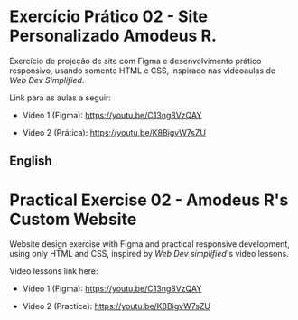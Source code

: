 
# Exercício Prático 02 - Site Personalizado Amodeus R.  

Exercício de projeção de site com Figma e desenvolvimento prático responsivo, usando somente HTML e CSS, inspirado nas videoaulas de *Web Dev Simplified*.

Link para as aulas a seguir:

- Video 1 (Figma): https://youtu.be/C13ng8VzQAY

- Video 2 (Prática): https://youtu.be/K8BigvW7sZU 


## English
# Practical Exercise 02 - Amodeus R's Custom Website

Website design exercise with Figma and practical responsive development, using only HTML and CSS, inspired by *Web Dev simplified*'s video lessons.

Video lessons link here:

- Video 1 (Figma): https://youtu.be/C13ng8VzQAY

- Video 2 (Practice): https://youtu.be/K8BigvW7sZU
